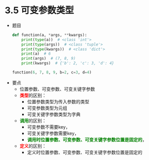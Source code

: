 # 3.5 可变参数类型

- 题目
	```python
	def function(a, *args, **kwargs):
	    print(type(a))  # <class 'int'>
	    print(type(args))  # <class 'tuple'>
	    print(type(kwargs))  # <class 'dict'>
	    print(a)  # 6
	    print(args)  # (7, 8, 9)
	    print(kwargs)  # {'b': 2, 'c': 3, 'd': 4}
	
	function(6, 7, 8, 9, b=2, c=3, d=4)
	```
- 要点
	- 位置参数、可变参数、可变关键字参数   
	- <font color="red"><b>类型</b></font>的区别：
		- 位置参数类型为传入参数的类型    
		- 可变参数类型为元组    
		- 可变关键字参数类型为字典    
	- <font color="green"><b>调用</b></font>的区别：
		- 可变参数不需要key，
		- 可变关键字参数需要key，
		- <font color="green"><b>调用时位置参数、可变参数、可变关键字参数位置是固定的</b></font>， 
	- <font color="red"><b>定义</b></font>的区别：
		- 定义时位置参数、可变参数、可变关键字参数位置是固定的  